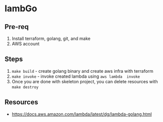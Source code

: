 # lambGo

## Pre-req

1. Install terraform, golang, git, and make
1. AWS account


## Steps

1. `make build` -  create golang binary and create aws infra with terraform
1. `make invoke` - invoke created lambda using `aws lambda  invoke`
1. Once you are done with skeleton project, you can delete resources with `make destroy`


## Resources
- https://docs.aws.amazon.com/lambda/latest/dg/lambda-golang.html